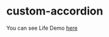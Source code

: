 # custom-accordion

You can see Life Demo <a href="https://rawgit.com/sunnygupta4197/custom-accordion/master/Custom-Accordion.html" target="_blank">here</a>
